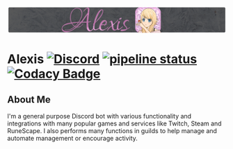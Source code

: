 [![Alexis Banner](./assets/banner.png)](https://discord.gg/hprGMaM)
# Alexis [![Discord](https://discordapp.com/api/guilds/184657525990359041/widget.png)](https://discord.gg/hprGMaM) [![pipeline status](https://gitlab.com/Elypia/Alexis/badges/master/pipeline.svg)](https://gitlab.com/Elypia/Alexis/commits/master) [![Codacy Badge](https://api.codacy.com/project/badge/Grade/6f87d221079f4978892e0d676ef139e2)](https://www.codacy.com/app/Elypia/Alexis?utm_source=gitlab.com&amp;utm_medium=referral&amp;utm_content=Elypia/Alexis&amp;utm_campaign=Badge_Grade)

## About Me
I'm a general purpose Discord bot with various functionality and integrations with many popular games and services like Twitch, Steam and RuneScape. I also performs many functions in guilds to help manage and automate management or encourage activity.

